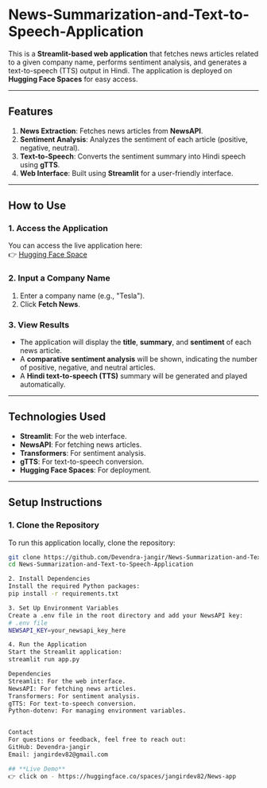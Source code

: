 # News-Summarization-and-Text-to-Speech-Application

This is a **Streamlit-based web application** that fetches news articles related to a given company name, performs sentiment analysis, and generates a text-to-speech (TTS) output in Hindi. The application is deployed on **Hugging Face Spaces** for easy access.

---

## **Features**
1. **News Extraction**: Fetches news articles from **NewsAPI**.
2. **Sentiment Analysis**: Analyzes the sentiment of each article (positive, negative, neutral).
3. **Text-to-Speech**: Converts the sentiment summary into Hindi speech using **gTTS**.
4. **Web Interface**: Built using **Streamlit** for a user-friendly interface.

---

## **How to Use**

### **1. Access the Application**
You can access the live application here:  
👉 [Hugging Face Space](https://huggingface.co/spaces/jangirdev82/News-app)

### **2. Input a Company Name**
1. Enter a company name (e.g., "Tesla").
2. Click **Fetch News**.

### **3. View Results**
- The application will display the **title**, **summary**, and **sentiment** of each news article.
- A **comparative sentiment analysis** will be shown, indicating the number of positive, negative, and neutral articles.
- A **Hindi text-to-speech (TTS)** summary will be generated and played automatically.

---

## **Technologies Used**
- **Streamlit**: For the web interface.
- **NewsAPI**: For fetching news articles.
- **Transformers**: For sentiment analysis.
- **gTTS**: For text-to-speech conversion.
- **Hugging Face Spaces**: For deployment.

---

## **Setup Instructions**

### **1. Clone the Repository**
To run this application locally, clone the repository:

```bash
git clone https://github.com/Devendra-jangir/News-Summarization-and-Text-to-Speech-Application.git
cd News-Summarization-and-Text-to-Speech-Application

2. Install Dependencies
Install the required Python packages:
pip install -r requirements.txt

3. Set Up Environment Variables
Create a .env file in the root directory and add your NewsAPI key:
# .env file
NEWSAPI_KEY=your_newsapi_key_here

4. Run the Application
Start the Streamlit application:
streamlit run app.py

Dependencies
Streamlit: For the web interface.
NewsAPI: For fetching news articles.
Transformers: For sentiment analysis.
gTTS: For text-to-speech conversion.
Python-dotenv: For managing environment variables.


Contact
For questions or feedback, feel free to reach out:
GitHub: Devendra-jangir
Email: jangirdev82@gmail.com

## **Live Demo**
👉 click on - https://huggingface.co/spaces/jangirdev82/News-app
